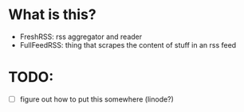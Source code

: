 # What is this?

- FreshRSS: rss aggregator and reader
- FullFeedRSS: thing that scrapes the content of stuff in an rss feed

# TODO:
- [ ] figure out how to put this somewhere (linode?)
